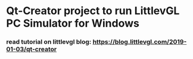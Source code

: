 # Qt-Creator project to run LittlevGL PC Simulator for Windows
### read tutorial on littlevgl blog: https://blog.littlevgl.com/2019-01-03/qt-creator

